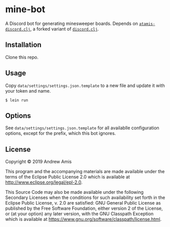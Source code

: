 # mine-bot

A Discord bot for generating minesweeper boards. Depends on
[`atamis-discord.clj`](https://github.com/atamis/discord.clj), a forked variant
of [`discord.clj`](https://github.com/gizmo385/discord.clj).

## Installation

Clone this repo.

## Usage

Copy `data/settings/settings.json.template` to a new file and update it with
your token and name.

    $ lein run

## Options

See `data/settings/settings.json.template` for all availablle configuration
options, except for the prefix, which this bot ignores.

## License

Copyright © 2019 Andrew Amis

This program and the accompanying materials are made available under the
terms of the Eclipse Public License 2.0 which is available at
http://www.eclipse.org/legal/epl-2.0.

This Source Code may also be made available under the following Secondary
Licenses when the conditions for such availability set forth in the Eclipse
Public License, v. 2.0 are satisfied: GNU General Public License as published by
the Free Software Foundation, either version 2 of the License, or (at your
option) any later version, with the GNU Classpath Exception which is available
at https://www.gnu.org/software/classpath/license.html.
